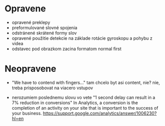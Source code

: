 # Opravene
- opravené preklepy
- preformulované slovné spojenia
- odstránené skrátené formy slov
- opravené použitie detekcie na základe rotácie gyroskopu a pohybu z videa
- odstavec pod obrazkom zacina formatom normal first


# Neopravene
- "We have to contend with fingers..." tam chcelo byt asi content, nie?
nie, treba prisposobovat na viacero vstupov

- nerozumiem poslednemu slovu vo vete "1 second delay can result in a 7% reduction in conversions"
In Analytics, a conversion is the completion of an activity on your site that is important to the success of your business.
https://support.google.com/analytics/answer/1006230?hl=en



